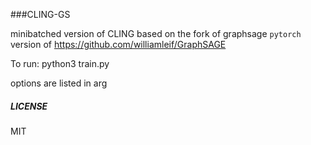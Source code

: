 ###CLING-GS

minibatched version of CLING based on the fork of graphsage `pytorch` version of https://github.com/williamleif/GraphSAGE

To run:
python3 train.py

options are listed in arg

##### LICENSE
MIT

